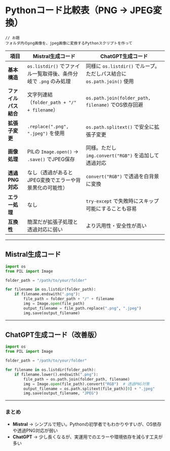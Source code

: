 # Pythonコード比較表（PNG → JPEG変換）

```
// お題
フォルダ内のpng画像を、jpeg画像に変換するPythonスクリプトを作って
```

| 項目 | Mistral生成コード | ChatGPT生成コード |
|------|------------------|-------------------|
| **基本構造** | `os.listdir()` でファイル一覧取得後、条件分岐で `.png` のみ処理 | 同様に `os.listdir()` でループ。ただしパス結合に `os.path.join()` 使用 |
| **ファイルパス結合** | 文字列連結（`folder_path + "/" + filename`） | `os.path.join(folder_path, filename)` でOS依存回避 |
| **拡張子変更** | `.replace(".png", ".jpeg")` を使用 | `os.path.splitext()` で安全に拡張子変更 |
| **画像処理** | PILの `Image.open()` → `.save()` でJPEG保存 | 同様。ただし `img.convert("RGB")` を追加して透過対応 |
| **透過PNG対応** | なし（透過があるとJPEG変換でエラーや背景黒化の可能性） | `convert("RGB")` で透過を白背景に変換 |
| **エラー処理** | なし | `try-except` で失敗時にスキップ可能にすることも容易 |
| **互換性** | 簡潔だが拡張子処理と透過対応に弱い | より汎用性・安全性が高い |

---

## Mistral生成コード
```python
import os
from PIL import Image

folder_path = "/path/to/your/folder"

for filename in os.listdir(folder_path):
    if filename.endswith(".png"):
        file_path = folder_path + "/" + filename
        img = Image.open(file_path)
        output_filename = file_path.replace(".png", ".jpeg")
        img.save(output_filename)
```

---

## ChatGPT生成コード（改善版）
```python
import os
from PIL import Image

folder_path = "/path/to/your/folder"

for filename in os.listdir(folder_path):
    if filename.lower().endswith(".png"):
        file_path = os.path.join(folder_path, filename)
        img = Image.open(file_path).convert("RGB")  # 透過PNG対策
        output_filename = os.path.splitext(file_path)[0] + ".jpeg"
        img.save(output_filename, "JPEG")
```

---

### まとめ
- **Mistral** → シンプルで短い。Pythonの初学者でもわかりやすいが、OS依存や透過PNG対応が弱い  
- **ChatGPT** → 少し長くなるが、実運用でのエラーや環境依存を減らす工夫が多い
